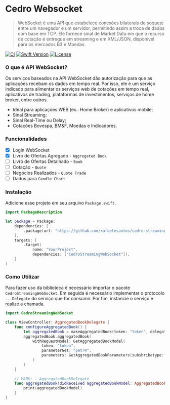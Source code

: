 # Cedro Websocket

> WebSocket é uma API que estabelece conexões bilaterais de soquete entre um navegador e um servidor, permitindo assim a troca de dados com base em TCP. Ele fornece sinal de Market Data em que o recurso de cotação é entregue em streaming e em XML/JSON, disponível para os mercados B3 e Moedas.

[![CI](https://github.com/rafaelesantos/cedro-streaming-websocket/actions/workflows/swift.yml/badge.svg)](https://github.com/rafaelesantos/cedro-streaming-websocket/actions/workflows/swift.yml)
[![Swift Version][swift-image]][swift-url]
[![License][license-image]][license-url]

### O que é API WebSocket?

Os serviços baseados na API WebSocket dão autorização para que as aplicações recebam os dados em tempo real. Por isso, ele é um serviço indicado para alimentar os serviços web de cotações em tempo real, aplicativos de trading, plataformas de investimentos, serviços de home broker, entre outros.

* Ideal para aplicações WEB (ex.: Home Broker) e aplicativos mobile;
* Sinal Streaming;
* Sinal Real-Time ou Delay;
* Cotações Bovespa, BM&F, Moedas e Indicadores.

### Funcionalidades

- [X] Login WebSocket
- [X] Livro de Ofertas Agregado - `Aggregated Book`
- [ ] Livro de Ofertas Detalhado - `Book`
- [ ] Cotação - `Quote`
- [ ] Negócios Realizados - `Quote Trade`
- [ ] Dados para `Candle Chart`

### Instalação

Adicione esse projeto em seu arquivo `Package.swift`.

```swift
import PackageDescription

let package = Package(
    dependencies: [
        .package(url: "https://github.com/rafaelesantos/cedro-streaming-websocket.git", branch: "main")
    ],
    targets: [
        .target(
            name: "YourProject",
            dependencies: ["CedroStreamingWebSocket"]),
    ]
)
```

### Como Utilizar

Para fazer uso da biblioteca é necessário importar o pacote `CedroStreamingWebSocket`. Em seguida é necessário implementar o protocolo `...Delegate` do serviço que for consumir. Por fim, instancie o serviço e realize a chamada.

```swift
import CedroStreamingWebSocket

class ViewController: AggregatedBookDelegate {
    func configureAggregatedBook() {
        let aggregatedBook = makeAggregatedBook(token: "token", delegate: self)
        aggregatedBook.aggregatedBook(
            withRequestModel: GetAggregatedBookModel(
                token: "token",
                parameterGet: "petr4",
                parameters: GetAggregatedBookParameters(subsbribetype: .start)
            )
        )
    }
    
    // MARK: - AggregatedBookDelegate
    func aggregatedBook(didReceived aggregatedBookModel: AggregatedBookModel) {
        print(aggregatedBookModel)
    }
}
```

[swift-image]: https://img.shields.io/badge/swift-5.6-orange.svg
[swift-url]: https://www.swift.org/blog/swift-5.6-released/
[license-image]: https://img.shields.io/badge/License-MIT-blue.svg
[license-url]: LICENSE
